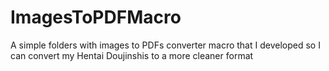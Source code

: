 # ImagesToPDFMacro
A simple folders with images to PDFs converter macro that I developed so I can convert my Hentai Doujinshis to a more cleaner format
